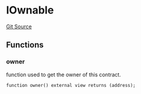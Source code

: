 # IOwnable
[Git Source](https://github.com/ArrakisFinance/arrakis-modular/blob/9091a6ee814f061039fd7b968feddb93bbdf1110/src/interfaces/IOwnable.sol)


## Functions
### owner

function used to get the owner of this contract.


```solidity
function owner() external view returns (address);
```


